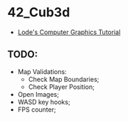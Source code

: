 # 42_Cub3d

- [Lode's Computer Graphics Tutorial](https://lodev.org/cgtutor/raycasting.html)

## TODO:

- Map Validations:
    - Check Map Boundaries;
    - Check Player Position;
- Open Images;
- WASD key hooks;
- FPS counter;

